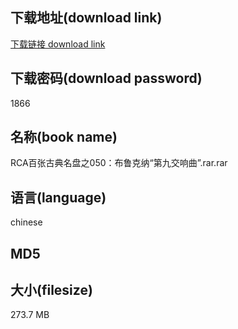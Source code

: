 ## 下载地址(download link)
[下载链接 download link](https://voluble-croquembouche-d321dc.netlify.app/?s=RCA%E7%99%BE%E5%BC%A0%E5%8F%A4%E5%85%B8%E5%90%8D%E7%9B%98%E4%B9%8B050%EF%BC%9A%E5%B8%83%E9%B2%81%E5%85%8B%E7%BA%B3%E2%80%9C%E7%AC%AC%E4%B9%9D%E4%BA%A4%E5%93%8D%E6%9B%B2%E2%80%9D.rar)

## 下载密码(download password)
1866

## 名称(book name)
RCA百张古典名盘之050：布鲁克纳“第九交响曲”.rar.rar

## 语言(language)
chinese

## MD5


## 大小(filesize)
273.7 MB
